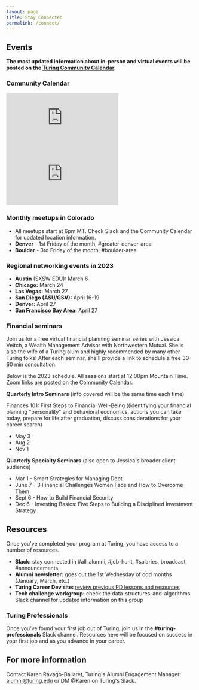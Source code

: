 ```yaml
---
layout: page
title: Stay Connected
permalink: /connect/
---
```


## Events

**The most updated information about in-person and virtual events will be posted on the <a href="https://calendar.google.com/calendar/u/0?cid=Y2FzaW1pcmNyZWF0aXZlLmNvbV9yb25yOWRrOTJuZHZsaHNrMDNrZjhqZDJyb0Bncm91cC5jYWxlbmRhci5nb29nbGUuY29t" target="_blank">Turing Community Calendar</a>.**


### Community Calendar

<div class="responsive-iframe-container">
  <div class='tablet'>
    <iframe src="https://calendar.google.com/calendar/embed?showTitle=0&amp;showPrint=0&amp;showCalendars=0&amp;mode=AGENDA&amp;height=400&amp;wkst=1&amp;bgcolor=%23FFFFFF&amp;src=casimircreative.com_ronr9dk92ndvlhsk03kf8jd2ro%40group.calendar.google.com&amp;color=%2323164E&amp;ctz=America%2FDenver"
      style="border-width:0" frameborder="0" scrolling="no"></iframe>
  </div>
  <div class='desktop'>
    <iframe src="https://calendar.google.com/calendar/embed?showTitle=0&amp;showNav=1&amp;showDate=0&amp;showPrint=0&amp;showTabs=0&amp;showCalendars=0&amp;showTz=0&amp;mode=WEEK&amp;height=400&amp;wkst=1&amp;bgcolor=%23FFFFFF&amp;src=casimircreative.com_ronr9dk92ndvlhsk03kf8jd2ro%40group.calendar.google.com&amp;color=%2323164E&amp;ctz=America%2FDenver"
      style="border-width:0" frameborder="0" scrolling="no"></iframe>
  </div>
</div>

### Monthly meetups in Colorado
* All meetups start at 6pm MT. Check Slack and the Community Calendar for updated location information.
* **Denver** - 1st Friday of the month, #greater-denver-area
* **Boulder** - 3rd Friday of the month, #boulder-area

### Regional networking events in 2023
* **Austin** (SXSW EDU): March 6
* **Chicago:** March 24
* **Las Vegas:** March 27
* **San Diego (ASU/GSV):** April 16-19
* **Denver:** April 27
* **San Francisco Bay Area:** April 27

### Financial seminars

Join us for a free virtual financial planning seminar series with Jessica Veitch, a Wealth Management Advisor with Northwestern Mutual. She is also the wife of a Turing alum and highly recommended by many other Turing folks! After each seminar, she'll provide a link to schedule a free 30-60 min consultation.

Below is the 2023 schedule. All sessions start at 12:00pm Mountain Time. Zoom links are posted on the Community Calendar.

**Quarterly Intro Seminars** (info covered will be the same time each time)

Finances 101: First Steps to Financial Well-Being ((identifying your financial planning "personality" and behavioral economics, actions you can take today, prepare for life after graduation, discuss considerations for your career search)
* May 3
* Aug 2
* Nov 1

**Quarterly Specialty Seminars** (also open to Jessica's broader client audience)

* Mar 1 - Smart Strategies for Managing Debt
* June 7 - 3 Financial Challenges Women Face and How to Overcome Them
* Sept 6 - How to Build Financial Security
* Dec 6 - Investing Basics: Five Steps to Building a Disciplined Investment Strategy

## Resources

Once you've completed your program at Turing, you have access to a number of resources.

* **Slack:** stay connected in #all_alumni, #job-hunt, #salaries, broadcast, #announcements
* **Alumni newsletter:** goes out the 1st Wednesday of odd months (January, March, etc.)
* **Turing Career Dev site:** <a href="https://careerdev.turing.edu/resources/" target="_blank">review previous PD lessons and resources</a> 
* **Tech challenge workgroup:** check the data-structures-and-algorithms Slack channel for updated information on this group

### Turing Professionals

Once you’ve found your first job out of Turing, join us in the **#turing-professionals** Slack channel. Resources here will be focused on success in your first job and as you advance in your career.

## For more information
Contact Karen Ravago-Ballaret, Turing's Alumni Engagement Manager: <a href="mailto:alumni@turing.edu">alumni@turing.edu</a> or DM @Karen on Turing's Slack.

